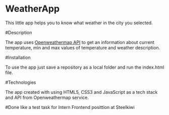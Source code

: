 # WeatherApp

This little app helps you to know what weather in the city you selected.

#Description

The app uses [Openweathermap API](https://openweathermap.org/api) to get an information about current temperature, min and max values of temperature and weather description.

#Installation

To use the app just save a repository as a local folder and run the index.html file.

#Technologies

The app created with using HTML5, CSS3 and JavaScript as a tech stack and API from Openweathermap service.

#Done like a test task for Intern Frontend posittion at Steelkiwi

